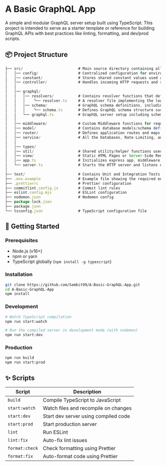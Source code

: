 # A Basic GraphQL App

A simple and modular GraphQL server setup built using TypeScript. This project is intended to serve as a starter template or reference for building GraphQL APIs with best practices like linting, formatting, and dev/prod scripts.

## 📦 Project Structure

```typescript
├── src/                         # Main source directory containing all app-related code and logic.
│   │── config/                  # Centralized configuration for environment variables, server settings, etc.
│   │── constant/                # Stores shared constant values used across the app.
│   │── controller/              # Handles incoming HTTP requests and sends appropriate responses.
│	│
│	│── graphql/
│   │   │── resolvers/  		 # Contains resolver functions that define how GraphQL queries and mutations are handled.
│   │   │    └── resolver.ts 	 # A resolver file implementing the logic for GraphQL operations.
│   │   │── schema/				 # GraphQL schema definitions, including types, queries, and mutations.
│   │   │    └── schema.ts 	 	 # Defines GraphQL schema structure such as types, queries, and mutations using SDL or code-first approach.
│   │   └── graphql.ts       	 # GraphQL server setup including schema, resolvers, and integration with Express/Apollo.
│	│
│   │── middleware/              # Custom Middleware functions for request handling (e.g., authentication, logging).
│   │── model/                   # Contains database models/schema definitions (e.g., using Mongoose, Prisma, etc.).
│   │── router/                  # Defines application routes and maps them to controller methods.
│   │── service/                 # All the Databases, Rate-Limiting, and External Services configurations reside inside this folder.
│	│
│   │── types/
│   │── util/                    # Shared utility/helper functions used throughout the application.
│   │── view/                    # Static HTML Pages or Server-Side Rendered Views (if any).
│   │── app.ts                   # Initializes express app, middleware, and routing.
│   └── server.ts                # Starts the HTTP server and listens on a port.
│
├── test/                        # Contains Unit and Integration Tests for different parts of the application.
├── .env.example                 # Example file showing the required environment variables for the project.
├── .prettierrc                  # Prettier configuration
├── commitlint.config.js         # Commit lint rules
├── eslint.config.mjs            # ESLint configuration
├── nodemon.json                 # Nodemon config
├── package-lock.json
├── package.json
└── tsconfig.json                # TypeScript configuration file

```

## 🚀 Getting Started

### Prerequisites

- Node.js (v16+)
- npm or yarn
- TypeScript globally (`npm install -g typescript`)

### Installation

```bash
git clone https://github.com/Sambit99/A-Basic-GraphQL-App.git
cd A-Basic-GraphQL-App
npm install
```

### Development

```bash
# Watch TypeScript compilation
npm run start:watch

# Run the compiled server in development mode (with nodemon)
npm run start:dev
```

### Production

```bash
npm run build
npm run start:prod
```

## ✨ Scripts

| Script         | Description                          |
| -------------- | ------------------------------------ |
| `build`        | Compile TypeScript to JavaScript     |
| `start:watch`  | Watch files and recompile on changes |
| `start:dev`    | Start dev server using compiled code |
| `start:prod`   | Start production server              |
| `lint`         | Run ESLint                           |
| `lint:fix`     | Auto-fix lint issues                 |
| `format:check` | Check formatting using Prettier      |
| `format:fix`   | Auto-format code using Prettier      |
